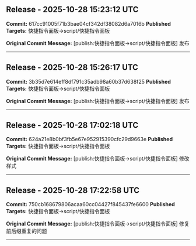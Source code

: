 
## Release - 2025-10-28 15:23:12 UTC

**Commit:** 617cc91005f71b3bae04cf342df38082d6a7016b
**Published Targets:** 快捷指令面板->script/快捷指令面板

**Original Commit Message:**
[publish:快捷指令面板->script/快捷指令面板] 发布

---

## Release - 2025-10-28 15:26:17 UTC

**Commit:** 3b35d7e614eff8df791c35adb98a60b37d638f25
**Published Targets:** 快捷指令面板->script/快捷指令面板

**Original Commit Message:**
[publish:快捷指令面板->script/快捷指令面板] 发布

---

## Release - 2025-10-28 17:02:18 UTC

**Commit:** 624a21e8b0bf3fb5e67e952915390cfc29d9663e
**Published Targets:** 快捷指令面板->script/快捷指令面板

**Original Commit Message:**
[publish:快捷指令面板->script/快捷指令面板] 修改样式

---

## Release - 2025-10-28 17:22:58 UTC

**Commit:** 750cb168679806acaa60cc04427f845437fe6600
**Published Targets:** 快捷指令面板->script/快捷指令面板

**Original Commit Message:**
[publish:快捷指令面板->script/快捷指令面板] 修复前后缀重复的问题

---
